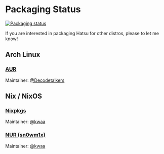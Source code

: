 # Packaging Status

[![Packaging status](https://repology.org/badge/vertical-allrepos/hatsu.svg)](https://repology.org/project/hatsu/versions)

If you are interested in packaging Hatsu for other distros, please to let me know!

## Arch Linux

### [AUR](https://aur.archlinux.org/packages/hatsu)

Maintainer: [@Decodetalkers]

## Nix / NixOS

### [Nixpkgs](https://github.com/NixOS/nixpkgs/blob/nixos-unstable/pkgs/by-name/ha/hatsu/package.nix)

Maintainer: [@kwaa]

### [NUR (sn0wm1x)](https://github.com/sn0wm1x/ur/blob/main/pkgs/by-name/hatsu/default.nix)

Maintainer: [@kwaa](https://github.com/kwaa)

[@kwaa]: https://github.com/kwaa
[@Decodetalkers]: https://github.com/Decodetalkers
